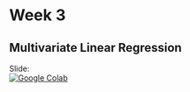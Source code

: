 # Week 3
## Multivariate Linear Regression

Slide:<br/>
[![Google Colab](https://badgen.net/badge/Open/slide/yellow)](https://docs.google.com/presentation/d/1ZOvCKh8GHCaye92hgO8RucvW3Wa-ljOmDk3KFPBwSak/edit#slide=id.g618fe866dd_0_347)
